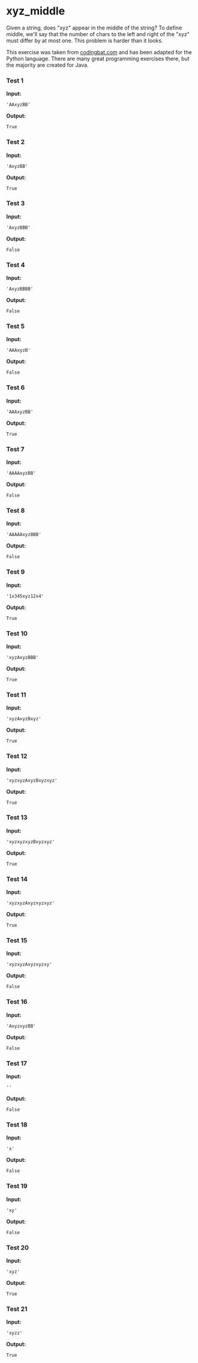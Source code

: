 # xyz_middle





Given a string, does "xyz" appear in the middle of the string? To define middle, we'll say that the number of chars to the left and right of the "xyz" must differ by at most one. This problem is harder than it looks.

This exercise was taken from [codingbat.com](https://codingbat.com/prob/p159772) and has been adapted for the Python language. There are many great programming exercises there, but the majority are created for Java.






### Test 1
**Input:**
```
'AAxyzBB'
```
**Output:**
```
True
```
### Test 2
**Input:**
```
'AxyzBB'
```
**Output:**
```
True
```
### Test 3
**Input:**
```
'AxyzBBB'
```
**Output:**
```
False
```
### Test 4
**Input:**
```
'AxyzBBBB'
```
**Output:**
```
False
```
### Test 5
**Input:**
```
'AAAxyzB'
```
**Output:**
```
False
```
### Test 6
**Input:**
```
'AAAxyzBB'
```
**Output:**
```
True
```
### Test 7
**Input:**
```
'AAAAxyzBB'
```
**Output:**
```
False
```
### Test 8
**Input:**
```
'AAAAAxyzBBB'
```
**Output:**
```
False
```
### Test 9
**Input:**
```
'1x345xyz12x4'
```
**Output:**
```
True
```
### Test 10
**Input:**
```
'xyzAxyzBBB'
```
**Output:**
```
True
```
### Test 11
**Input:**
```
'xyzAxyzBxyz'
```
**Output:**
```
True
```
### Test 12
**Input:**
```
'xyzxyzAxyzBxyzxyz'
```
**Output:**
```
True
```
### Test 13
**Input:**
```
'xyzxyzxyzBxyzxyz'
```
**Output:**
```
True
```
### Test 14
**Input:**
```
'xyzxyzAxyzxyzxyz'
```
**Output:**
```
True
```
### Test 15
**Input:**
```
'xyzxyzAxyzxyzxy'
```
**Output:**
```
False
```
### Test 16
**Input:**
```
'AxyzxyzBB'
```
**Output:**
```
False
```
### Test 17
**Input:**
```
''
```
**Output:**
```
False
```
### Test 18
**Input:**
```
'x'
```
**Output:**
```
False
```
### Test 19
**Input:**
```
'xy'
```
**Output:**
```
False
```
### Test 20
**Input:**
```
'xyz'
```
**Output:**
```
True
```
### Test 21
**Input:**
```
'xyzz'
```
**Output:**
```
True
```

